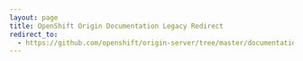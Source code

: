 ```yaml
---
layout: page
title: OpenShift Origin Documentation Legacy Redirect
redirect_to:
  - https://github.com/openshift/origin-server/tree/master/documentation/oo_install_users_guide.adoc
---
```

